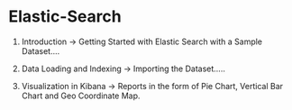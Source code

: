 # Elastic-Search

1) Introduction -> Getting Started with Elastic Search with a Sample Dataset....

2) Data Loading and Indexing -> Importing the Dataset.....

3) Visualization in Kibana -> Reports in the form of Pie Chart, Vertical Bar Chart and Geo Coordinate Map.
